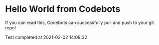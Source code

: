 # Hello World from Codebots

If you can read this, Codebots can successfully pull and push to your git repo!

Test completed at 2021-02-02 14:08:32